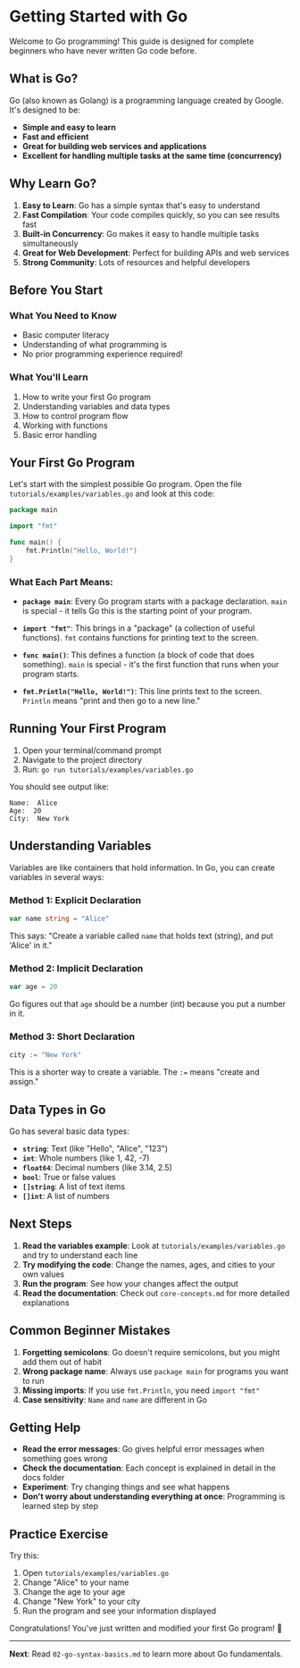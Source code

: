 # Getting Started with Go

Welcome to Go programming! This guide is designed for complete beginners who have never written Go code before.

## What is Go?

Go (also known as Golang) is a programming language created by Google. It's designed to be:
- **Simple and easy to learn**
- **Fast and efficient**
- **Great for building web services and applications**
- **Excellent for handling multiple tasks at the same time (concurrency)**

## Why Learn Go?

1. **Easy to Learn**: Go has a simple syntax that's easy to understand
2. **Fast Compilation**: Your code compiles quickly, so you can see results fast
3. **Built-in Concurrency**: Go makes it easy to handle multiple tasks simultaneously
4. **Great for Web Development**: Perfect for building APIs and web services
5. **Strong Community**: Lots of resources and helpful developers

## Before You Start

### What You Need to Know
- Basic computer literacy
- Understanding of what programming is
- No prior programming experience required!

### What You'll Learn
1. How to write your first Go program
2. Understanding variables and data types
3. How to control program flow
4. Working with functions
5. Basic error handling

## Your First Go Program

Let's start with the simplest possible Go program. Open the file `tutorials/examples/variables.go` and look at this code:

```go
package main

import "fmt"

func main() {
    fmt.Println("Hello, World!")
}
```

### What Each Part Means:

- **`package main`**: Every Go program starts with a package declaration. `main` is special - it tells Go this is the starting point of your program.

- **`import "fmt"`**: This brings in a "package" (a collection of useful functions). `fmt` contains functions for printing text to the screen.

- **`func main()`**: This defines a function (a block of code that does something). `main` is special - it's the first function that runs when your program starts.

- **`fmt.Println("Hello, World!")`**: This line prints text to the screen. `Println` means "print and then go to a new line."

## Running Your First Program

1. Open your terminal/command prompt
2. Navigate to the project directory
3. Run: `go run tutorials/examples/variables.go`

You should see output like:
```
Name:  Alice
Age:  20
City:  New York
```

## Understanding Variables

Variables are like containers that hold information. In Go, you can create variables in several ways:

### Method 1: Explicit Declaration
```go
var name string = "Alice"
```
This says: "Create a variable called `name` that holds text (string), and put 'Alice' in it."

### Method 2: Implicit Declaration
```go
var age = 20
```
Go figures out that `age` should be a number (int) because you put a number in it.

### Method 3: Short Declaration
```go
city := "New York"
```
This is a shorter way to create a variable. The `:=` means "create and assign."

## Data Types in Go

Go has several basic data types:

- **`string`**: Text (like "Hello", "Alice", "123")
- **`int`**: Whole numbers (like 1, 42, -7)
- **`float64`**: Decimal numbers (like 3.14, 2.5)
- **`bool`**: True or false values
- **`[]string`**: A list of text items
- **`[]int`**: A list of numbers

## Next Steps

1. **Read the variables example**: Look at `tutorials/examples/variables.go` and try to understand each line
2. **Try modifying the code**: Change the names, ages, and cities to your own values
3. **Run the program**: See how your changes affect the output
4. **Read the documentation**: Check out `core-concepts.md` for more detailed explanations

## Common Beginner Mistakes

1. **Forgetting semicolons**: Go doesn't require semicolons, but you might add them out of habit
2. **Wrong package name**: Always use `package main` for programs you want to run
3. **Missing imports**: If you use `fmt.Println`, you need `import "fmt"`
4. **Case sensitivity**: `Name` and `name` are different in Go

## Getting Help

- **Read the error messages**: Go gives helpful error messages when something goes wrong
- **Check the documentation**: Each concept is explained in detail in the docs folder
- **Experiment**: Try changing things and see what happens
- **Don't worry about understanding everything at once**: Programming is learned step by step

## Practice Exercise

Try this:
1. Open `tutorials/examples/variables.go`
2. Change "Alice" to your name
3. Change the age to your age
4. Change "New York" to your city
5. Run the program and see your information displayed

Congratulations! You've just written and modified your first Go program! 🎉

---

**Next**: Read `02-go-syntax-basics.md` to learn more about Go fundamentals.
